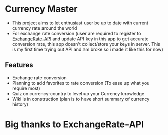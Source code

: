 # Currency Master
* This project aims to let enthusiast user be up to date with current currency rate around the world
* For exchange rate conversion (user are required to register to [ExchangeRate-API](https://app.exchangerate-api.com/sign-in) and update API key in this app to get accurate conversion rate, this app doesn't collect/store your keys in server. This is my first time trying out API and am broke so i made it like this for now) 
## Features
* Exchange rate conversion
* Planning to add favorites to rate conversion (To ease up what you require most)
* Quiz on currency-country to level up your Currency knowledge
* Wiki is in construction (plan is to have short summary of currency history)

# Big thanks to ExchangeRate-API 
